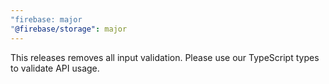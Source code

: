 ```yaml
---
"firebase: major
"@firebase/storage": major
---
```


This releases removes all input validation. Please use our TypeScript types to validate API usage. 
